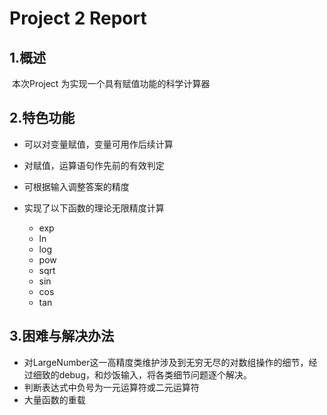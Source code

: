 # Project 2 Report

## 1.概述

​	本次Project 为实现一个具有赋值功能的科学计算器

## 2.特色功能

- 可以对变量赋值，变量可用作后续计算

- 对赋值，运算语句作先前的有效判定

- 可根据输入调整答案的精度

- 实现了以下函数的理论无限精度计算

  - exp
  - ln
  - log
  - pow
  - sqrt
  - sin
  - cos
  - tan

  



## 3.困难与解决办法

- 对LargeNumber这一高精度类维护涉及到无穷无尽的对数组操作的细节，经过细致的debug，和炒饭输入，将各类细节问题逐个解决。
- 判断表达式中负号为一元运算符或二元运算符
- 大量函数的重载